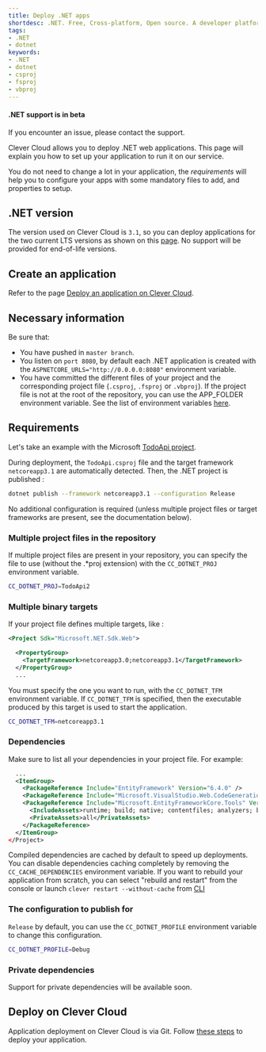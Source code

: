 ```yaml
---
title: Deploy .NET apps
shortdesc: .NET. Free, Cross-platform, Open source. A developer platform for building all your apps.
tags:
- .NET
- dotnet
keywords:
- .NET
- dotnet
- csproj
- fsproj
- vbproj
---
```


<div class="panel panel-warning">
  <div class="panel-heading">
     <h4>.NET support is in beta</h4>
  </div>
  <div class="panel-body">
    If you encounter an issue, please contact the support.
  </div>
</div>

Clever Cloud allows you to deploy .NET web applications. This page will explain
you how to set up your application to run it on our service.

You do not need to change a lot in your application, the *requirements* will
help you to configure your apps with some mandatory files to add, and
properties to setup.

## .NET version

The version used on Clever Cloud is `3.1`, so you can deploy applications for the two current LTS versions as shown on this [page](https://dotnet.microsoft.com/download/dotnet-core). No support will be provided for end-of-life versions.

## Create an application

Refer to the page [Deploy an application on Clever Cloud](/doc/clever-cloud-overview/add-application/).

## Necessary information

Be sure that:

* You have pushed in `master branch`.
* You listen on `port 8080`, by default each .NET application is created with the `ASPNETCORE_URLS="http://0.0.0.0:8080"` environment variable.
* You have committed the different files of your project and the corresponding project file (`.csproj`, `.fsproj` or `.vbproj`). If the project file is not at the root of the repository, you can use the APP_FOLDER environment variable. See the list of environment variables [here](https://www.clever-cloud.com/doc/get-help/reference-environment-variables/).

## Requirements

Let's take an example with the Microsoft [TodoApi project](https://github.com/Azure-Samples/dotnet-core-api.git). 

During deployment, the `TodoApi.csproj` file and the target framework `netcoreapp3.1` are automatically detected. Then, the .NET project is published :
```sh
dotnet publish --framework netcoreapp3.1 --configuration Release
```

No additional configuration is required (unless multiple project files or target frameworks are present, see the documentation below).

### Multiple project files in the repository

If multiple project files are present in your repository, you can specify the file to use (without the .*proj extension) with the 
`CC_DOTNET_PROJ` environment variable.
```sh
CC_DOTNET_PROJ=TodoApi2
```

### Multiple binary targets

If your project file defines multiple targets, like :

```xml
<Project Sdk="Microsoft.NET.Sdk.Web">

  <PropertyGroup>
    <TargetFramework>netcoreapp3.0;netcoreapp3.1</TargetFramework>
  </PropertyGroup>
  ...
```
You must specify the one you want to run, with the `CC_DOTNET_TFM` environment variable. If `CC_DOTNET_TFM` is
specified, then the executable produced by this target is used to start the
application.
```sh
CC_DOTNET_TFM=netcoreapp3.1
```

### Dependencies

Make sure to list all your dependencies in your project file. For example:

```xml
  ...
  <ItemGroup>
    <PackageReference Include="EntityFramework" Version="6.4.0" />
    <PackageReference Include="Microsoft.VisualStudio.Web.CodeGeneration.Design" Version="3.1.2" />
    <PackageReference Include="Microsoft.EntityFrameworkCore.Tools" Version="3.1.3">
      <IncludeAssets>runtime; build; native; contentfiles; analyzers; buildtransitive</IncludeAssets>
      <PrivateAssets>all</PrivateAssets>
    </PackageReference>
  </ItemGroup>
</Project>
```

Compiled dependencies are cached by default to speed up deployments. You can
disable dependencies caching completely by removing the `CC_CACHE_DEPENDENCIES`
environment variable. If you want to rebuild your application from scratch,
you can select "rebuild and restart" from the console or launch `clever
restart --without-cache` from [CLI](https://github.com/CleverCloud/clever-tools)

### The configuration to publish for
`Release` by default, you can use the `CC_DOTNET_PROFILE` environment variable to change this configuration.
```sh
CC_DOTNET_PROFILE=Debug
```

### Private dependencies

Support for private dependencies will be available soon.

## Deploy on Clever Cloud

Application deployment on Clever Cloud is via Git. Follow [these
steps](/doc/clever-cloud-overview/add-application/) to deploy your
application.
